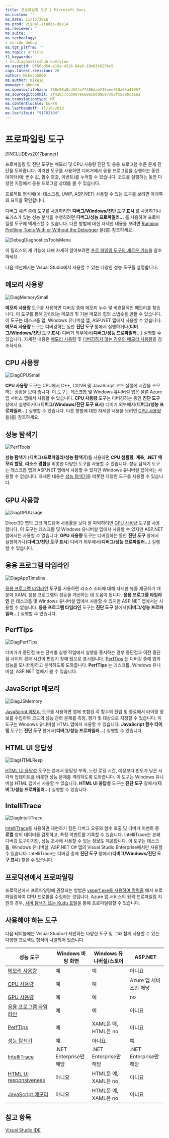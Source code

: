```yaml
---
title: 프로파일링 도구 | Microsoft Docs
ms.custom: ''
ms.date: 11/15/2016
ms.prod: visual-studio-dev14
ms.reviewer: ''
ms.suite: ''
ms.technology:
- vs-ide-debug
ms.tgt_pltfrm: ''
ms.topic: article
f1_keywords:
- vs.diagnosticshub.overview
ms.assetid: 0fb6cd5d-e16a-4526-84a5-19e63c625bc5
caps.latest.revision: 26
author: MikeJo5000
ms.author: mikejo
manager: ghogen
ms.openlocfilehash: 380e98a8cd52fe77486dae245eee910a65a41057
ms.sourcegitcommit: af428c7ccd007e668ec0dd8697c88fc5d8bca1e2
ms.translationtype: MT
ms.contentlocale: ko-KR
ms.lasthandoff: 11/16/2018
ms.locfileid: "51782104"
---
```

# <a name="profiling-tools"></a>프로파일링 도구
[!INCLUDE[vs2017banner](../includes/vs2017banner.md)]

프로파일링 및 진단 도구는 메모리 및 CPU 사용량 진단 및 응용 프로그램 수준 문제 진단을 도와줍니다. 이러한 도구를 사용하면 디버거에서 응용 프로그램을 실행하는 동안 데이터(예: 변수 값, 함수 호출, 이벤트)를 누적할 수 있습니다. 코드를 실행하는 동안 다양한 지점에서 응용 프로그램 상태를 볼 수 있습니다.  
  
 프로젝트 형식에(예: 데스크톱, UWP, ASP.NET) 사용할 수 있는 도구를 보려면 아래쪽의 요약을 확인합니다.  
  
 디버그 세션 중에 도구를 사용하려면 **디버그/Windows/진단 도구 표시** 를 사용하거나 포커스가 있는 성능 분석을 수행하려면 **디버그/성능 프로파일러...** 를 사용하여 프로파일링 도구에 액세스할 수 있습니다.  다른 방법에 대한 자세한 내용을 보려면 [Running Profiling Tools With or Without the Debugger](../profiling/running-profiling-tools-with-or-without-the-debugger.md) 을(를) 참조하세요.  
  
 ![DebugDiagnosticsToolsMenu](../profiling/media/debugdiagnosticstoolsmenu.png "DebugDiagnosticsToolsMenu")  
  
 이 릴리스의 새 기능에 대해 자세히 알아보려면 [프로 파일링 도구의 새로운 기능](../profiling/what-s-new-in-profiling-tools.md)을 참조하세요.  
  
 다음 섹션에서는 Visual Studio에서 사용할 수 있는 다양한 성능 도구를 설명합니다.  
  
## <a name="memory-usage"></a>메모리 사용량  
 ![DiagMemorySmall](../profiling/media/diagmemorysmall.png "DiagMemorySmall")  
  
 **메모리 사용량** 도구를 사용하면 디버깅 중에 메모리 누수 및 비효율적인 메모리를 찾습니다. 이 도구를 통해 관리되는 메모리 및 기본 메모리 힙의 스냅숏을 만들 수 있습니다. 이 도구는 데스크톱 앱, Windows 유니버설 앱, ASP.NET 앱에서 사용할 수 있습니다. **메모리 사용량** 도구는 디버깅하는 동안 **진단 도구** 창에서 실행하거나(**디버그/Windows/진단 도구 표시**) 디버거 외부에서(**디버그/성능 프로파일러...**) 실행할 수 있습니다. 자세한 내용은 [메모리 사용량](../profiling/memory-usage.md) 및 [디버깅하지 않는 경우의 메모리 사용량](http://msdn.microsoft.com/library/8883bc5f-df86-4f84-aa2b-a21150f499b0)을 참조하세요.  
  
## <a name="cpu-usage"></a>CPU 사용량  
 ![DiagCPUSmall](../profiling/media/diagcpusmall.png "DiagCPUSmall")  
  
 **CPU 사용량** 도구는 CPU에서 C++, C#/VB 및 JavaScript 코드 실행에 시간을 소모하는 상황을 보여 줍니다.  이 도구는 데스크톱 및 Windows 유니버설 앱은 물론 Azure 앱 서비스 앱에서 사용할 수 있습니다. **CPU 사용량** 도구는 디버깅하는 동안 **진단 도구** 창에서 실행하거나(**디버그/Windows/진단 도구 표시**) 디버거 외부에서(**디버그/성능 프로파일러...**) 실행할 수 있습니다. 다른 방법에 대한 자세한 내용을 보려면 [CPU 사용량](../profiling/cpu-usage.md) 을(를) 참조하세요.  
  
## <a name="performance-explorer"></a>성능 탐색기  
 ![PerfTools](../profiling/media/perftools.png "PerfTools")  
  
 **성능 탐색기** (**디버그/프로파일러/성능 탐색기**)를 사용하면 **CPU 샘플링**,  **계측**, **.NET 메모리 할당**, **리소스 경합**을 비롯한 다양한 도구를 사용할 수 있습니다. 성능 탐색기 도구는 데스크톱 앱과 ASP.NET 앱에서 사용할 수 있지만 Windows 유니버설 앱에서는 사용할 수 없습니다. 자세한 내용은 [성능 탐색기](../profiling/performance-explorer.md)을 비롯한 다양한 도구를 사용할 수 있습니다.  
  
## <a name="gpu-usage"></a>GPU 사용량  
 ![DiagGPUUsage](../profiling/media/diaggpuusage.png "DiagGPUUsage")  
  
 Direct3D 앱의 고급 하드웨어 사용률을 보다 잘 파악하려면 [GPU 사용량](../debugger/gpu-usage.md) 도구를 사용합니다. 이 도구는 데스크톱 및 Windows 유니버설 앱에서 사용할 수 있지만 ASP.NET 앱에서는 사용할 수 없습니다. **GPU 사용량** 도구는 디버깅하는 동안 **진단 도구** 창에서 실행하거나(**디버그/진단 도구 표시**) 디버거 외부에서(**디버그/성능 프로파일러...**) 실행할 수 있습니다.  
  
## <a name="application-timeline"></a>응용 프로그램 타임라인  
 ![DiagAppTimeline](../profiling/media/diagapptimeline.png "DiagAppTimeline")  
  
 [응용 프로그램 타임라인](../profiling/application-timeline.md) 도구를 사용하면 리소스 소비에 대해 자세한 뷰를 제공하기 때문에 XAML 응용 프로그램의 성능을 개선하는 데 도움이 됩니다. **응용 프로그램 타임라인** 은 데스크톱 및 Windows 유니버설 앱에서 사용할 수 있지만 ASP.NET 앱에서는 사용할 수 없습니다. **응용 프로그램 타임라인** 도구는 **진단 도구** 창에서(**디버그/성능 프로파일러...**) 실행할 수 있습니다.  
  
## <a name="perftips"></a>PerfTips  
 ![DiagPerfTips](../profiling/media/diagperftips.png "DiagPerfTips")  
  
 디버거가 중단점 또는 단계별 실행 작업에서 실행을 중지하는 경우 중단점과 이전 중단점 사이의 경과 시간이 편집기 창에 팁으로 표시됩니다. [PerfTips](../profiling/perftips.md) 는 디버깅 중에 앱의 성능을 모니터링하고 분석하도록 도와줍니다. **PerfTips** 는 데스크톱, Windows 유니버설, ASP.NET 앱에서 볼 수 있습니다.  
  
## <a name="javascript-memory"></a>JavaScript 메모리  
 ![DiagJSMemory](../profiling/media/diagjsmemory.png "DiagJSMemory")  
  
 [JavaScript 메모리](../profiling/javascript-memory.md) 도구를 사용하면 앱에 포함된 각 함수의 진입 및 종료에서 타이밍 정보를 수집하여 코드의 성능 관련 문제를 측정, 평가 및 대상으로 지정할 수 있습니다. 이 도구는 Windows 유니버설 HTML 앱에서 사용할 수 있습니다. **JavaScript 함수 타이밍** 도구는 **진단 도구** 창에서(**디버그/성능 프로파일러...**) 실행할 수 있습니다.  
  
## <a name="html-ui-responsiveness"></a>HTML UI 응답성  
 ![DiagHTMLResp](../profiling/media/diaghtmlresp.png "DiagHTMLResp")  
  
 [HTML UI 응답성](../profiling/html-ui-responsiveness.md) 도구는 앱에서 응답성 부족, 느린 로딩 시간, 예상보다 빈도가 낮은 시각적 업데이트를 비롯한 성능 문제를 격리하도록 도와줍니다. 이 도구는 Windows 유니버설 HTML 앱에서 사용할 수 있습니다. **HTML UI 응답성** 도구는 **진단 도구** 창에서(**디버그/성능 프로파일러...**) 실행할 수 있습니다.  
  
## <a name="intellitrace"></a>IntelliTrace  
 ![DiagIntelliTrace](../profiling/media/diagintellitrace.png "DiagIntelliTrace")  
  
 [IntelliTrace](../debugger/intellitrace.md)를 사용하면 재현하기 힘든 디버그 오류와 함수 호출 및 디버거 이벤트 중 **로컬** 창의 데이터를 검토하고, 특정 이벤트를 기록할 수 있습니다.  IntelliTrace는 본래 디버깅 도구이지만, 성능 조사에 사용할 수 있는 정보도 제공합니다. 이 도구는 데스크톱, Windows 유니버설, ASP.NET C# 앱의 Visual Studio Enterprise에서만 사용할 수 있습니다. IntelliTrace는 디버깅 중에 **진단 도구** 창에서(**디버그/Windows/진단 도구 표시**) 찾을 수 있습니다.  
  
## <a name="profiling-in-production"></a>프로덕션에서 프로파일링  
 프로덕션에서 프로파일링에 권장되는 방법은 [vsperf.exe를 사용하여 명령줄](../profiling/using-the-profiling-tools-from-the-command-line.md) 에서 프로파일링하여 CPU 프로필을 수집하는 것입니다. Azure 앱 서비스의 원격 프로파일링 지원의 경우, [서버 탐색기 또는 Kudu 포털](https://azure.microsoft.com/en-us/blog/remote-profiling-support-in-azure-app-service/)을 통해 프로파일링할 수 있습니다.  
  
## <a name="which-tool-should-i-use"></a>사용해야 하는 도구  
 다음 테이블에는 Visual Studio가 제안하는 다양한 도구 및 그와 함께 사용할 수 있는 다양한 프로젝트 형식이 나열되어 있습니다.  
  
|성능 도구|Windows 바탕 화면|Windows 유니버설/스토어|ASP.NET|  
|----------------------|---------------------|------------------------------|-------------|  
|[메모리 사용량](../profiling/memory-usage.md)|예|예|아니요|  
|[CPU 사용량](../profiling/cpu-usage.md)|예|예|Azure 앱 서비스만 해당|  
|[GPU 사용량](../debugger/gpu-usage.md)|예|예|no|  
|[응용 프로그램 타임라인](../profiling/application-timeline.md)|예|예|아니요|  
|[PerfTips](../profiling/perftips.md)|예|XAML은 예, HTML은 no|아니요|  
|[성능 탐색기](../profiling/performance-explorer.md)|예|아니요|예|  
|[IntelliTrace](../debugger/intellitrace.md)|.NET Enterprise만 해당|.NET Enterprise만 해당|.NET Enterprise만 해당|  
|[HTML UI responsiveness](../profiling/html-ui-responsiveness.md)|아니요|HTML은 예, XAML은 no|아니요|  
|[JavaScript 메모리](../profiling/javascript-memory.md)|아니요|HTML은 예, XAML은 no|아니요|  
  
## <a name="see-also"></a>참고 항목  
 [Visual Studio IDE](../ide/visual-studio-ide.md)



